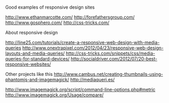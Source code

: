 #
# 
#
#
#
#


Good examples of responsive design sites

http://www.ethanmarcotte.com/
http://forefathersgroup.com/
http://www.gosphero.com/
http://css-tricks.com/


About responsive design

http://line25.com/tutorials/create-a-responsive-web-design-with-media-queries
http://www.onextrapixel.com/2012/04/23/responsive-web-design-layouts-and-media-queries/
http://css-tricks.com/snippets/css/media-queries-for-standard-devices/
http://socialdriver.com/2012/07/20-best-responsive-websites/


Other projects like this
http://www.cambus.net/creating-thumbnails-using-phantomjs-and-imagemagick/
http://mediaqueri.es/

http://www.imagemagick.org/script/command-line-options.php#metric
http://www.imagemagick.org/Usage/compare/
